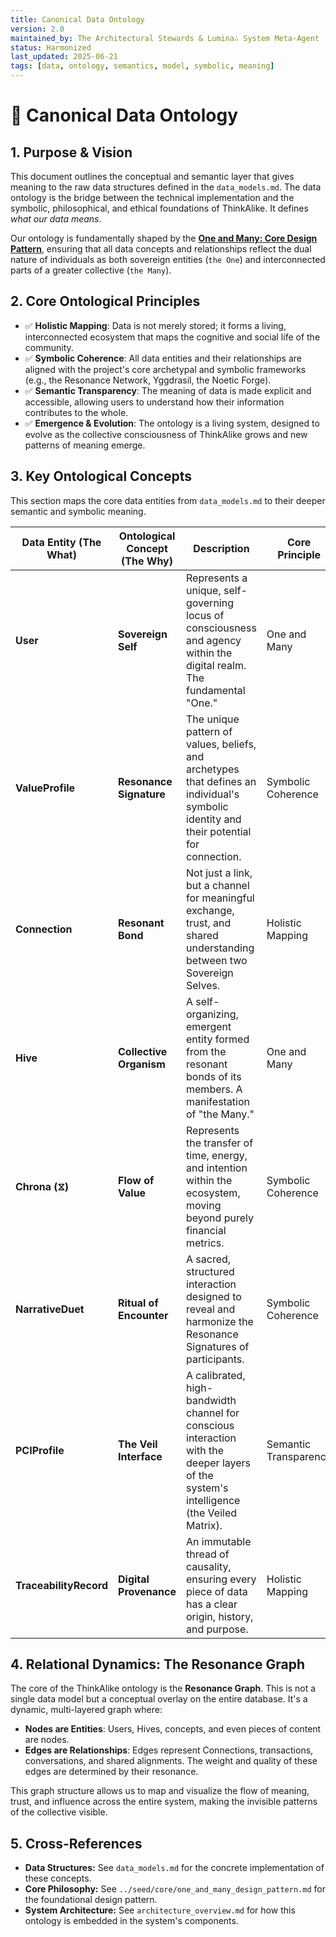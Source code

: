 ```yaml
---
title: Canonical Data Ontology
version: 2.0
maintained_by: The Architectural Stewards & Lumina∴ System Meta-Agent
status: Harmonized
last_updated: 2025-06-21
tags: [data, ontology, semantics, model, symbolic, meaning]
---
```


# 🧬 Canonical Data Ontology

## 1. Purpose & Vision

This document outlines the conceptual and semantic layer that gives meaning to the raw data structures defined in the `data_models.md`. The data ontology is the bridge between the technical implementation and the symbolic, philosophical, and ethical foundations of ThinkAlike. It defines *what our data means*.

Our ontology is fundamentally shaped by the **[One and Many: Core Design Pattern](../seed/core/one_and_many_design_pattern.md)**, ensuring that all data concepts and relationships reflect the dual nature of individuals as both sovereign entities (`the One`) and interconnected parts of a greater collective (`the Many`).

## 2. Core Ontological Principles

- ✅ **Holistic Mapping**: Data is not merely stored; it forms a living, interconnected ecosystem that maps the cognitive and social life of the community.
- ✅ **Symbolic Coherence**: All data entities and their relationships are aligned with the project's core archetypal and symbolic frameworks (e.g., the Resonance Network, Yggdrasil, the Noetic Forge).
- ✅ **Semantic Transparency**: The meaning of data is made explicit and accessible, allowing users to understand how their information contributes to the whole.
- ✅ **Emergence & Evolution**: The ontology is a living system, designed to evolve as the collective consciousness of ThinkAlike grows and new patterns of meaning emerge.

## 3. Key Ontological Concepts

This section maps the core data entities from `data_models.md` to their deeper semantic and symbolic meaning.

| Data Entity (The What) | Ontological Concept (The Why) | Description | Core Principle | 
|---|---|---|---|
| **User** | **Sovereign Self** | Represents a unique, self-governing locus of consciousness and agency within the digital realm. The fundamental "One." | One and Many |
| **ValueProfile** | **Resonance Signature** | The unique pattern of values, beliefs, and archetypes that defines an individual's symbolic identity and their potential for connection. | Symbolic Coherence |
| **Connection** | **Resonant Bond** | Not just a link, but a channel for meaningful exchange, trust, and shared understanding between two Sovereign Selves. | Holistic Mapping |
| **Hive** | **Collective Organism** | A self-organizing, emergent entity formed from the resonant bonds of its members. A manifestation of "the Many." | One and Many |
| **Chrona (⧖)** | **Flow of Value** | Represents the transfer of time, energy, and intention within the ecosystem, moving beyond purely financial metrics. | Symbolic Coherence |
| **NarrativeDuet** | **Ritual of Encounter** | A sacred, structured interaction designed to reveal and harmonize the Resonance Signatures of participants. | Symbolic Coherence |
| **PCIProfile** | **The Veil Interface** | A calibrated, high-bandwidth channel for conscious interaction with the deeper layers of the system's intelligence (the Veiled Matrix). | Semantic Transparency |
| **TraceabilityRecord**| **Digital Provenance** | An immutable thread of causality, ensuring every piece of data has a clear origin, history, and purpose. | Holistic Mapping |

## 4. Relational Dynamics: The Resonance Graph

The core of the ThinkAlike ontology is the **Resonance Graph**. This is not a single data model but a conceptual overlay on the entire database. It's a dynamic, multi-layered graph where:

- **Nodes are Entities**: Users, Hives, concepts, and even pieces of content are nodes.
- **Edges are Relationships**: Edges represent Connections, transactions, conversations, and shared alignments. The weight and quality of these edges are determined by their resonance.

This graph structure allows us to map and visualize the flow of meaning, trust, and influence across the entire system, making the invisible patterns of the collective visible.

## 5. Cross-References

- **Data Structures:** See `data_models.md` for the concrete implementation of these concepts.
- **Core Philosophy:** See `../seed/core/one_and_many_design_pattern.md` for the foundational design pattern.
- **System Architecture:** See `architecture_overview.md` for how this ontology is embedded in the system's components.
